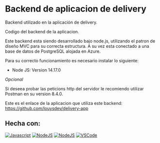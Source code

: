 # Backend de aplicacion de delivery

Backend utilizado en la aplicación de delivery.

Codigo del backend de la aplicacion.

Este backend esta siendo desarrollado bajo node.js, utilizando el patron de diseño MVC para su correcta estructura.
A su vez esta conectado a una base de datos de PostgreSQL alojada en Azure.

Para su correcto funcionamiento es necesario instalar lo siguiente:

- Node JS: Version 14.17.0

*Opcional*

Si deseea probar las peticions http del servidor le recomiendo utilizar Postman en su version 8.4.0.

Este es el enlace de la aplicacion que utiliza este backend: https://github.com/louysdev/delivery-app

## Hecha con: 
[![Javascript](https://img.shields.io/badge/JavaScript-F7DF1E?style=for-the-badge&logo=javascript&logoColor=black)]()
[![NodeJS](https://img.shields.io/badge/Node.js-43853D?style=for-the-badge&logo=node.js&logoColor=white)]()
[![NodeJS](https://img.shields.io/badge/Node.js-43853D?style=for-the-badge&logo=node.js&logoColor=white)]()
[![VSCode](https://img.shields.io/badge/Visual_Studio_Code-0078D4?style=for-the-badge&logo=visual%20studio%20code&logoColor=white)]()

